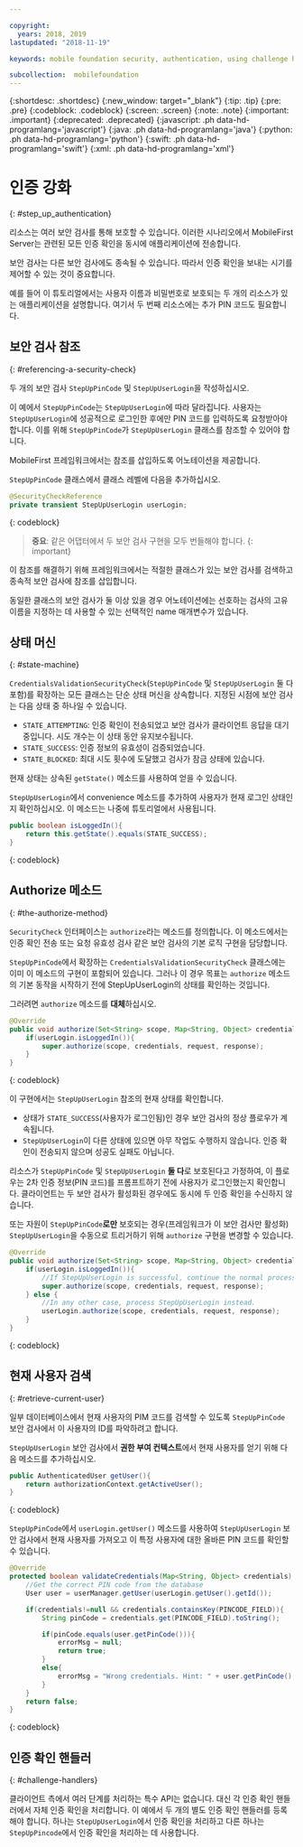 ```yaml
---

copyright:
  years: 2018, 2019
lastupdated: "2018-11-19"

keywords: mobile foundation security, authentication, using challenge handlers

subcollection:  mobilefoundation
---
```


{:shortdesc: .shortdesc}
{:new_window: target="_blank"}
{:tip: .tip}
{:pre: .pre}
{:codeblock: .codeblock}
{:screen: .screen}
{:note: .note}
{:important: .important}
{:deprecated: .deprecated}
{:javascript: .ph data-hd-programlang='javascript'}
{:java: .ph data-hd-programlang='java'}
{:python: .ph data-hd-programlang='python'}
{:swift: .ph data-hd-programlang='swift'}
{:xml: .ph data-hd-programlang='xml'}

# 인증 강화
{: #step_up_authentication}

리소스는 여러 보안 검사를 통해 보호할 수 있습니다. 이러한 시나리오에서 MobileFirst Server는 관련된 모든 인증 확인을 동시에 애플리케이션에 전송합니다.

보안 검사는 다른 보안 검사에도 종속될 수 있습니다. 따라서 인증 확인을 보내는 시기를 제어할 수 있는 것이 중요합니다.

예를 들어 이 튜토리얼에서는 사용자 이름과 비밀번호로 보호되는 두 개의 리소스가 있는 애플리케이션을 설명합니다. 여기서 두 번째 리소스에는 추가 PIN 코드도 필요합니다.

## 보안 검사 참조
{: #referencing-a-security-check}

두 개의 보안 검사 `StepUpPinCode` 및 `StepUpUserLogin`을 작성하십시오.

이 예에서 `StepUpPinCode`는 `StepUpUserLogin`에 따라 달라집니다. 사용자는 `StepUpUserLogin`에 성공적으로 로그인한 후에만 PIN 코드를 입력하도록 요청받아야 합니다. 이를 위해 `StepUpPinCode`가 `StepUpUserLogin` 클래스를 참조할 수 있어야 합니다.

MobileFirst 프레임워크에서는 참조를 삽입하도록 어노테이션을 제공합니다.

`StepUpPinCode` 클래스에서 클래스 레벨에 다음을 추가하십시오.

```java
@SecurityCheckReference
private transient StepUpUserLogin userLogin;
```
{: codeblock}

>**중요**: 같은 어댑터에서 두 보안 검사 구현을 모두 번들해야 합니다.
{: important}

이 참조를 해결하기 위해 프레임워크에서는 적절한 클래스가 있는 보안 검사를 검색하고 종속적 보안 검사에 참조를 삽입합니다.

동일한 클래스의 보안 검사가 둘 이상 있을 경우 어노테이션에는 선호하는 검사의 고유 이름을 지정하는 데 사용할 수 있는 선택적인 name 매개변수가 있습니다.

## 상태 머신
{: #state-machine}

`CredentialsValidationSecurityCheck`(`StepUpPinCode` 및 `StepUpUserLogin` 둘 다 포함)를 확장하는 모든 클래스는 단순 상태 머신을 상속합니다. 지정된 시점에 보안 검사는 다음 상태 중 하나일 수 있습니다.

* `STATE_ATTEMPTING`: 인증 확인이 전송되었고 보안 검사가 클라이언트 응답을 대기 중입니다. 시도 개수는 이 상태 동안 유지보수됩니다.
* `STATE_SUCCESS`: 인증 정보의 유효성이 검증되었습니다.
* `STATE_BLOCKED`: 최대 시도 횟수에 도달했고 검사가 잠금 상태에 있습니다.

현재 상태는 상속된 `getState()` 메소드를 사용하여 얻을 수 있습니다.

`StepUpUserLogin`에서 convenience 메소드를 추가하여 사용자가 현재 로그인 상태인지 확인하십시오. 이 메소드는 나중에 튜토리얼에서 사용됩니다.

```java
public boolean isLoggedIn(){
    return this.getState().equals(STATE_SUCCESS);
}
```
{: codeblock}

## Authorize 메소드
{: #the-authorize-method}

`SecurityCheck` 인터페이스는 `authorize`라는 메소드를 정의합니다. 이 메소드에서는 인증 확인 전송 또는 요청 유효성 검사 같은 보안 검사의 기본 로직 구현을 담당합니다.

`StepUpPinCode`에서 확장하는 `CredentialsValidationSecurityCheck` 클래스에는 이미 이 메소드의 구현이 포함되어 있습니다. 그러나 이 경우 목표는 `authorize` 메소드의 기본 동작을 시작하기 전에 StepUpUserLogin의 상태를 확인하는 것입니다.

그러려면 `authorize` 메소드를 **대체**하십시오.

```java
@Override
public void authorize(Set<String> scope, Map<String, Object> credentials, HttpServletRequest request, AuthorizationResponse response) {
    if(userLogin.isLoggedIn()){
        super.authorize(scope, credentials, request, response);
    }
}
```
{: codeblock}

이 구현에서는 `StepUpUserLogin` 참조의 현재 상태를 확인합니다.

* 상태가 `STATE_SUCCESS`(사용자가 로그인됨)인 경우 보안 검사의 정상 플로우가 계속됩니다.
* `StepUpUserLogin`이 다른 상태에 있으면 아무 작업도 수행하지 않습니다. 인증 확인이 전송되지 않으며 성공도 실패도 아닙니다.

리소스가 `StepUpPinCode` 및 `StepUpUserLogin` **둘 다**로 보호된다고 가정하여, 이 플로우는 2차 인증 정보(PIN 코드)를 프롬프트하기 전에 사용자가 로그인했는지 확인합니다. 클라이언트는 두 보안 검사가 활성화된 경우에도 동시에 두 인증 확인을 수신하지 않습니다.

또는 자원이 `StepUpPinCode`**로만** 보호되는 경우(프레임워크가 이 보안 검사만 활성화) `StepUpUserLogin`을 수동으로 트리거하기 위해 `authorize` 구현을 변경할 수 있습니다.

```java
@Override
public void authorize(Set<String> scope, Map<String, Object> credentials, HttpServletRequest request, AuthorizationResponse response) {
    if(userLogin.isLoggedIn()){
        //If StepUpUserLogin is successful, continue the normal processing of StepUpPinCode
        super.authorize(scope, credentials, request, response);
    } else {
        //In any other case, process StepUpUserLogin instead.
        userLogin.authorize(scope, credentials, request, response);
    }
}
```
{: codeblock}

## 현재 사용자 검색
{: #retrieve-current-user}

일부 데이터베이스에서 현재 사용자의 PIM 코드를 검색할 수 있도록 `StepUpPinCode` 보안 검사에서 이 사용자의 ID를 파악하려고 합니다.

`StepUpUserLogin` 보안 검사에서 **권한 부여 컨텍스트**에서 현재 사용자를 얻기 위해 다음 메소드를 추가하십시오.

```java
public AuthenticatedUser getUser(){
    return authorizationContext.getActiveUser();
}
```
{: codeblock}

`StepUpPinCode`에서 `userLogin.getUser()` 메소드를 사용하여 `StepUpUserLogin` 보안 검사에서 현재 사용자를 가져오고 이 특정 사용자에 대한 올바른 PIN 코드를 확인할 수 있습니다.

```java
@Override
protected boolean validateCredentials(Map<String, Object> credentials) {
    //Get the correct PIN code from the database
    User user = userManager.getUser(userLogin.getUser().getId());

    if(credentials!=null && credentials.containsKey(PINCODE_FIELD)){
        String pinCode = credentials.get(PINCODE_FIELD).toString();

        if(pinCode.equals(user.getPinCode())){
            errorMsg = null;
            return true;
        }
        else{
            errorMsg = "Wrong credentials. Hint: " + user.getPinCode();
        }
    }
    return false;
}
```
{: codeblock}

## 인증 확인 핸들러
{: #challenge-handlers}

클라이언트 측에서 여러 단계를 처리하는 특수 API는 없습니다. 대신 각 인증 확인 핸들러에서 자체 인증 확인을 처리합니다. 이 예에서 두 개의 별도 인증 확인 핸들러를 등록해야 합니다. 하나는 `StepUpUserLogin`에서 인증 확인을 처리하고 다른 하나는 `StepUpPincode`에서 인증 확인을 처리하는 데 사용합니다.

